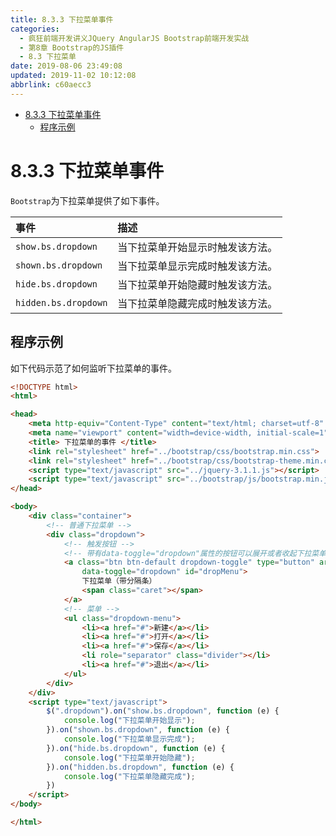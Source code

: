 ```yaml
---
title: 8.3.3 下拉菜单事件
categories: 
  - 疯狂前端开发讲义JQuery AngularJS Bootstrap前端开发实战
  - 第8章 Bootstrap的JS插件
  - 8.3 下拉菜单
date: 2019-08-06 23:49:08
updated: 2019-11-02 10:12:08
abbrlink: c60aecc3
---
```

<div id='my_toc'>

- [8.3.3 下拉菜单事件](/JavaReadingNotes/c60aecc3/#8-3-3-下拉菜单事件)
    - [程序示例](/JavaReadingNotes/c60aecc3/#程序示例)

</div>
<!--more-->
<script>if (navigator.platform.toLowerCase() == 'win32'){document.getElementById('my_toc').style.display = 'none';}</script>

<!--end-->
<!--SSTStart-->
# 8.3.3 下拉菜单事件 #
`Bootstrap`为下拉菜单提供了如下事件。

|事件|描述|
|:---|:---|
|`show.bs.dropdown`|当下拉菜单开始显示时触发该方法。|
|`shown.bs.dropdown`|当下拉菜单显示完成时触发该方法。|
|`hide.bs.dropdown`|当下拉菜单开始隐藏时触发该方法。|
|`hidden.bs.dropdown`|当下拉菜单隐藏完成时触发该方法。|
<!--SSTStop-->
## 程序示例 ##
如下代码示范了如何监听下拉菜单的事件。
```html
<!DOCTYPE html>
<html>

<head>
    <meta http-equiv="Content-Type" content="text/html; charset=utf-8" />
    <meta name="viewport" content="width=device-width, initial-scale=1">
    <title> 下拉菜单的事件 </title>
    <link rel="stylesheet" href="../bootstrap/css/bootstrap.min.css">
    <link rel="stylesheet" href="../bootstrap/css/bootstrap-theme.min.css">
    <script type="text/javascript" src="../jquery-3.1.1.js"></script>
    <script type="text/javascript" src="../bootstrap/js/bootstrap.min.js"></script>
</head>

<body>
    <div class="container">
        <!-- 普通下拉菜单 -->
        <div class="dropdown">
            <!-- 触发按钮 -->
            <!-- 带有data-toggle="dropdown"属性的按钮可以展开或者收起下拉菜单 -->
            <a class="btn btn-default dropdown-toggle" type="button" aria-haspopup="true" aria-expanded="true"
                data-toggle="dropdown" id="dropMenu">
                下拉菜单（带分隔条）
                <span class="caret"></span>
            </a>
            <!-- 菜单 -->
            <ul class="dropdown-menu">
                <li><a href="#">新建</a></li>
                <li><a href="#">打开</a></li>
                <li><a href="#">保存</a></li>
                <li role="separator" class="divider"></li>
                <li><a href="#">退出</a></li>
            </ul>
        </div>
    </div>
    <script type="text/javascript">
        $(".dropdown").on("show.bs.dropdown", function (e) {
            console.log("下拉菜单开始显示");
        }).on("shown.bs.dropdown", function (e) {
            console.log("下拉菜单显示完成");
        }).on("hide.bs.dropdown", function (e) {
            console.log("下拉菜单开始隐藏");
        }).on("hidden.bs.dropdown", function (e) {
            console.log("下拉菜单隐藏完成");
        })
    </script>
</body>

</html>
```

